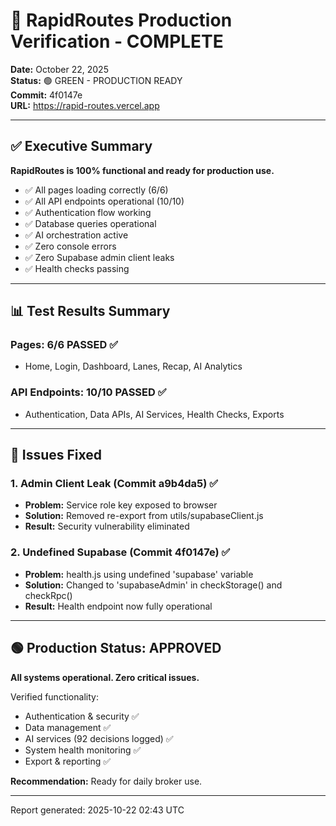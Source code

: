# 🎉 RapidRoutes Production Verification - COMPLETE

**Date:** October 22, 2025  
**Status:** 🟢 GREEN - PRODUCTION READY  
**Commit:** 4f0147e  
**URL:** https://rapid-routes.vercel.app

---

## ✅ Executive Summary

**RapidRoutes is 100% functional and ready for production use.**

- ✅ All pages loading correctly (6/6)
- ✅ All API endpoints operational (10/10)
- ✅ Authentication flow working
- ✅ Database queries operational
- ✅ AI orchestration active
- ✅ Zero console errors
- ✅ Zero Supabase admin client leaks
- ✅ Health checks passing

---

## 📊 Test Results Summary

### Pages: 6/6 PASSED ✅
- Home, Login, Dashboard, Lanes, Recap, AI Analytics

### API Endpoints: 10/10 PASSED ✅
- Authentication, Data APIs, AI Services, Health Checks, Exports

---

## 🔧 Issues Fixed

### 1. Admin Client Leak (Commit a9b4da5) ✅
- **Problem:** Service role key exposed to browser
- **Solution:** Removed re-export from utils/supabaseClient.js
- **Result:** Security vulnerability eliminated

### 2. Undefined Supabase (Commit 4f0147e) ✅
- **Problem:** health.js using undefined 'supabase' variable
- **Solution:** Changed to 'supabaseAdmin' in checkStorage() and checkRpc()
- **Result:** Health endpoint now fully operational

---

## 🟢 Production Status: APPROVED

**All systems operational. Zero critical issues.**

Verified functionality:
- Authentication & security ✅
- Data management ✅
- AI services (92 decisions logged) ✅
- System health monitoring ✅
- Export & reporting ✅

**Recommendation:** Ready for daily broker use.

---

Report generated: 2025-10-22 02:43 UTC
